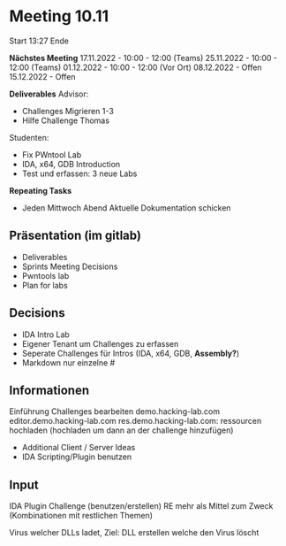 # Meeting 10.11

Start 13:27
Ende 

**Nächstes Meeting**
17.11.2022 - 10:00 - 12:00 (Teams)
25.11.2022 - 10:00 - 12:00 (Teams)
01.12.2022 - 10:00 - 12:00 (Vor Ort)
08.12.2022 - Offen
15.12.2022 - Offen

**Deliverables**
Advisor:
 - Challenges Migrieren 1-3
 - Hilfe Challenge Thomas

Studenten:
 - Fix PWntool Lab
 - IDA, x64, GDB Introduction
 - Test und erfassen: 3 neue Labs

**Repeating Tasks**
 - Jeden Mittwoch Abend Aktuelle Dokumentation schicken

## Präsentation (im gitlab)
 - Deliverables
 - Sprints Meeting Decisions
 - Pwntools lab
 - Plan for labs

## Decisions
 - IDA Intro Lab
 - Eigener Tenant um Challenges zu erfassen
 - Seperate Challenges für Intros (IDA, x64, GDB, **Assembly?**)
 - Markdown nur einzelne #

## Informationen
Einführung Challenges bearbeiten
demo.hacking-lab.com
editor.demo.hacking-lab.com
res.demo.hacking-lab.com: ressourcen hochladen (hochladen um dann an der challenge hinzufügen)

 - Additional Client / Server Ideas
 - IDA Scripting/Plugin benutzen

## Input
IDA Plugin Challenge (benutzen/erstellen)
RE mehr als Mittel zum Zweck (Kombinationen mit restlichen Themen)

Virus welcher DLLs ladet, Ziel: DLL erstellen welche den Virus löscht


